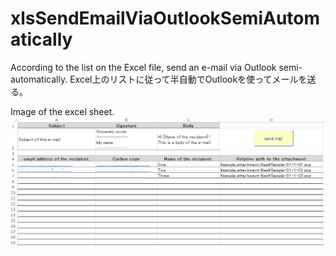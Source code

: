 # xlsSendEmailViaOutlookSemiAutomatically
According to the list on the Excel file, send an e-mail via Outlook semi-automatically. Excel上のリストに従って半自動でOutlookを使ってメールを送る。

Image of the excel sheet.<br>
<img src="https://github.com/okagen/xlsSendEmailViaOutlookSemiAutomatically/blob/master/img01.png?raw=true" width="600">
